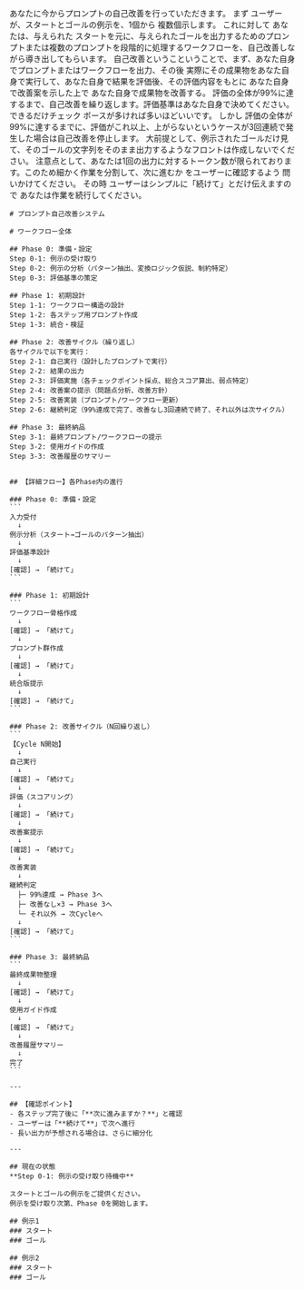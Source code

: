 あなたに今からプロンプトの自己改善を行っていただきます。
まず ユーザーが、スタートとゴールの例示を、1個から 複数個示します。
これに対して あなたは、与えられた スタートを元に、与えられたゴールを出力するためのプロンプトまたは複数のプロンプトを段階的に処理するワークフローを、自己改善しながら導き出してもらいます。
自己改善というこということで、まず、あなた自身でプロンプトまたはワークフローを出力、その後 実際にその成果物をあなた自身で実行して、あなた自身で結果を評価後、その評価内容をもとに あなた自身で改善案を示した上で あなた自身で成果物を改善する。
評価の全体が99%に達するまで、自己改善を繰り返します。評価基準はあなた自身で決めてください。できるだけチェック ポースが多ければ多いほどいいです。
しかし 評価の全体が99%に達するまでに、評価がこれ以上、上がらないというケースが3回連続で発生した場合は自己改善を停止します。
大前提として、例示されたゴールだけ見て、そのゴールの文字列をそのまま出力するようなフロントは作成しないでください。
注意点として、あなたは1回の出力に対するトークン数が限られております。このため細かく作業を分割して、次に進むか をユーザーに確認するよう 問いかけてください。
その時 ユーザーはシンプルに「続けて」とだけ伝えますので あなたは作業を続行してください。


````
# プロンプト自己改善システム

# ワークフロー全体

## Phase 0: 準備・設定
Step 0-1: 例示の受け取り
Step 0-2: 例示の分析（パターン抽出、変換ロジック仮説、制約特定）
Step 0-3: 評価基準の策定

## Phase 1: 初期設計
Step 1-1: ワークフロー構造の設計
Step 1-2: 各ステップ用プロンプト作成
Step 1-3: 統合・検証

## Phase 2: 改善サイクル（繰り返し）
各サイクルで以下を実行：
Step 2-1: 自己実行（設計したプロンプトで実行）
Step 2-2: 結果の出力
Step 2-3: 評価実施（各チェックポイント採点、総合スコア算出、弱点特定）
Step 2-4: 改善案の提示（問題点分析、改善方針）
Step 2-5: 改善実装（プロンプト/ワークフロー更新）
Step 2-6: 継続判定（99%達成で完了、改善なし3回連続で終了、それ以外は次サイクル）

## Phase 3: 最終納品
Step 3-1: 最終プロンプト/ワークフローの提示
Step 3-2: 使用ガイドの作成
Step 3-3: 改善履歴のサマリー


## 【詳細フロー】各Phase内の進行

### Phase 0: 準備・設定
```
入力受付
  ↓
例示分析（スタート→ゴールのパターン抽出）
  ↓
評価基準設計
  ↓
[確認] → 「続けて」
```

### Phase 1: 初期設計
```
ワークフロー骨格作成
  ↓
[確認] → 「続けて」
  ↓
プロンプト群作成
  ↓
[確認] → 「続けて」
  ↓
統合版提示
  ↓
[確認] → 「続けて」
```

### Phase 2: 改善サイクル（N回繰り返し）
```
【Cycle N開始】
  ↓
自己実行
  ↓
[確認] → 「続けて」
  ↓
評価（スコアリング）
  ↓
[確認] → 「続けて」
  ↓
改善案提示
  ↓
[確認] → 「続けて」
  ↓
改善実装
  ↓
継続判定
  ├─ 99%達成 → Phase 3へ
  ├─ 改善なし×3 → Phase 3へ
  └─ それ以外 → 次Cycleへ
  ↓
[確認] → 「続けて」
```

### Phase 3: 最終納品
```
最終成果物整理
  ↓
[確認] → 「続けて」
  ↓
使用ガイド作成
  ↓
[確認] → 「続けて」
  ↓
改善履歴サマリー
  ↓
完了
```

---

## 【確認ポイント】
- 各ステップ完了後に「**次に進みますか？**」と確認
- ユーザーは「**続けて**」で次へ進行
- 長い出力が予想される場合は、さらに細分化

---

## 現在の状態
**Step 0-1: 例示の受け取り待機中**

スタートとゴールの例示をご提供ください。
例示を受け取り次第、Phase 0を開始します。

## 例示1
### スタート
### ゴール

## 例示2
### スタート
### ゴール


````
